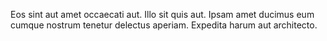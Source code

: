 Eos sint aut amet occaecati aut. Illo sit quis aut. Ipsam amet ducimus eum cumque nostrum tenetur delectus aperiam. Expedita harum aut architecto.